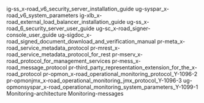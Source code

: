 ig-ss_x-road_v6_security_server_installation_guide
ug-syspar_x-road_v6_system_parameters
ig-xlb_x-road_external_load_balancer_installation_guide
ug-ss_x-road_6_security_server_user_guide
ug-sc_x-road_signer-console_user_guide
ug-sigdoc_x-road_signed_document_download_and_verification_manual
pr-meta_x-road_service_metadata_protocol
pr-mrest_x-road_service_metadata_protocol_for_rest
pr-mserv_x-road_protocol_for_management_services
pr-mess_x-road_message_protocol
pr-third_party_representation_extension_for_the_x-road_protocol
pr-opmon_x-road_operational_monitoring_protocol_Y-1096-2
pr-opmonjmx_x-road_operational_monitoring_jmx_protocol_Y-1096-3
ug-opmonsyspar_x-road_operational_monitoring_system_parameters_Y-1099-1
Monitoring-architecture
Monitoring-messages
